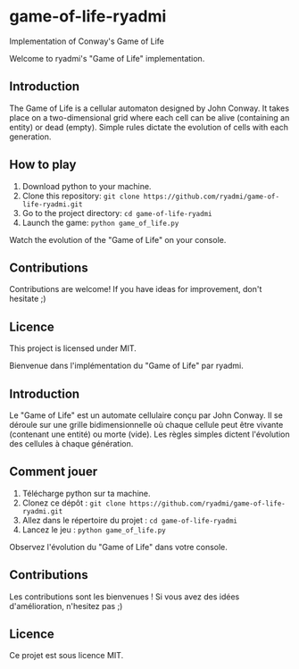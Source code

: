 # game-of-life-ryadmi

Implementation of Conway's Game of Life


Welcome to ryadmi's "Game of Life" implementation.



## Introduction

The Game of Life is a cellular automaton designed by John Conway. It takes place on a two-dimensional grid where each cell can be alive (containing an entity) or dead (empty). Simple rules dictate the evolution of cells with each generation.



## How to play

1. Download python to your machine.
2. Clone this repository: `git clone https://github.com/ryadmi/game-of-life-ryadmi.git`
3. Go to the project directory: `cd game-of-life-ryadmi`
4. Launch the game: `python game_of_life.py`

Watch the evolution of the "Game of Life" on your console.



## Contributions

Contributions are welcome! If you have ideas for improvement, don't hesitate ;)



## Licence

This project is licensed under MIT.









Bienvenue dans l'implémentation du "Game of Life" par ryadmi.



## Introduction

Le "Game of Life" est un automate cellulaire conçu par John Conway. Il se déroule sur une grille bidimensionnelle où chaque cellule peut être vivante (contenant une entité) ou morte (vide). Les règles simples dictent l'évolution des cellules à chaque génération.



## Comment jouer

1. Télécharge python sur ta machine.
2. Clonez ce dépôt : `git clone https://github.com/ryadmi/game-of-life-ryadmi.git`
3. Allez dans le répertoire du projet : `cd game-of-life-ryadmi`
4. Lancez le jeu : `python game_of_life.py`

Observez l'évolution du "Game of Life" dans votre console.



## Contributions

Les contributions sont les bienvenues ! Si vous avez des idées d'amélioration, n'hesitez pas ;)



## Licence

Ce projet est sous licence MIT.


